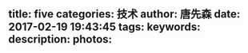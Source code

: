 title: five
categories: 技术
author: 唐先森
date: 2017-02-19 19:43:45
tags:
keywords:
description:
photos:
---
